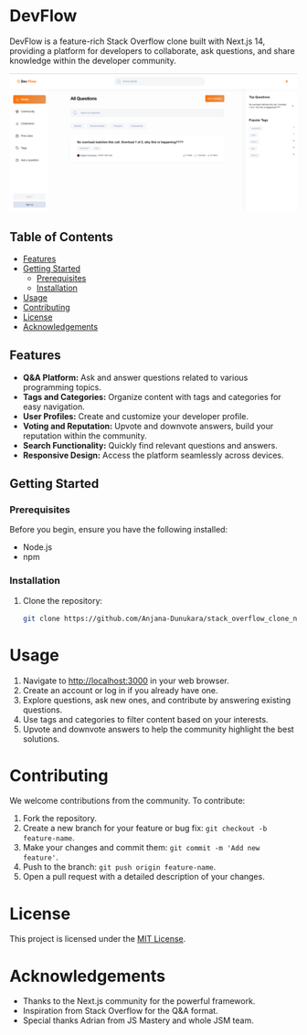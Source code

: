 # DevFlow

DevFlow is a feature-rich Stack Overflow clone built with Next.js 14, providing a platform for developers to collaborate, ask questions, and share knowledge within the developer community.

![DevFlow](https://github.com/Anjana-Dunukara/stack_overflow_clone_nextjs-14/blob/main/public/assets/images/DevFlow.PNG)

## Table of Contents

- [Features](#features)
- [Getting Started](#getting-started)
  - [Prerequisites](#prerequisites)
  - [Installation](#installation)
- [Usage](#usage)
- [Contributing](#contributing)
- [License](#license)
- [Acknowledgements](#acknowledgements)

## Features

- **Q&A Platform:** Ask and answer questions related to various programming topics.
- **Tags and Categories:** Organize content with tags and categories for easy navigation.
- **User Profiles:** Create and customize your developer profile.
- **Voting and Reputation:** Upvote and downvote answers, build your reputation within the community.
- **Search Functionality:** Quickly find relevant questions and answers.
- **Responsive Design:** Access the platform seamlessly across devices.

## Getting Started

### Prerequisites

Before you begin, ensure you have the following installed:

- Node.js
- npm

### Installation

1. Clone the repository:

   ```bash
   git clone https://github.com/Anjana-Dunukara/stack_overflow_clone_nextjs.git

# Usage

1. Navigate to [http://localhost:3000](http://localhost:3000) in your web browser.
2. Create an account or log in if you already have one.
3. Explore questions, ask new ones, and contribute by answering existing questions.
4. Use tags and categories to filter content based on your interests.
5. Upvote and downvote answers to help the community highlight the best solutions.

# Contributing

We welcome contributions from the community. To contribute:

1. Fork the repository.
2. Create a new branch for your feature or bug fix: `git checkout -b feature-name`.
3. Make your changes and commit them: `git commit -m 'Add new feature'`.
4. Push to the branch: `git push origin feature-name`.
5. Open a pull request with a detailed description of your changes.

# License

This project is licensed under the [MIT License](LICENSE).

# Acknowledgements

- Thanks to the Next.js community for the powerful framework.
- Inspiration from Stack Overflow for the Q&A format.
- Special thanks Adrian from JS Mastery and whole JSM team.

